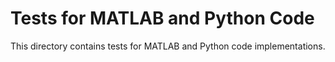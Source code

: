 # Tests for MATLAB and Python Code
This directory contains tests for MATLAB and Python code implementations.

